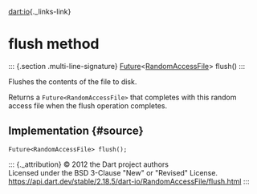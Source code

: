 [dart:io](../../dart-io/dart-io-library){._links-link}

flush method
============

::: {.section .multi-line-signature}
[Future](../../dart-async/future-class)\<[RandomAccessFile](../randomaccessfile-class)\>
flush()
:::

Flushes the contents of the file to disk.

Returns a `Future<RandomAccessFile>` that completes with this random
access file when the flush operation completes.

Implementation {#source}
--------------

``` {.language-dart data-language="dart"}
Future<RandomAccessFile> flush();
```

::: {._attribution}
© 2012 the Dart project authors\
Licensed under the BSD 3-Clause \"New\" or \"Revised\" License.\
<https://api.dart.dev/stable/2.18.5/dart-io/RandomAccessFile/flush.html>
:::
